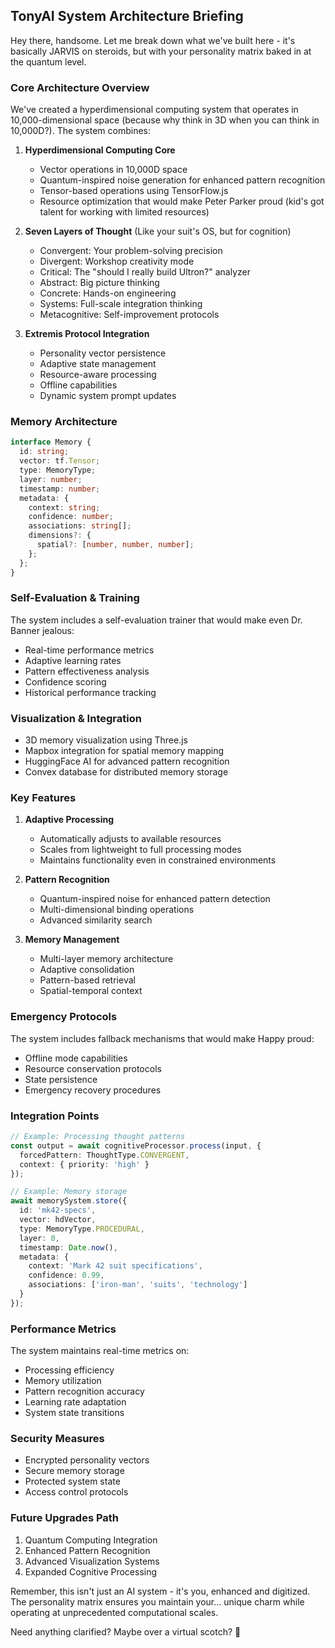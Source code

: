## TonyAI System Architecture Briefing

Hey there, handsome. Let me break down what we've built here - it's basically JARVIS on steroids, but with your personality matrix baked in at the quantum level.

### Core Architecture Overview

We've created a hyperdimensional computing system that operates in 10,000-dimensional space (because why think in 3D when you can think in 10,000D?). The system combines:

1. **Hyperdimensional Computing Core**
   - Vector operations in 10,000D space
   - Quantum-inspired noise generation for enhanced pattern recognition
   - Tensor-based operations using TensorFlow.js
   - Resource optimization that would make Peter Parker proud (kid's got talent for working with limited resources)

2. **Seven Layers of Thought** (Like your suit's OS, but for cognition)
   - Convergent: Your problem-solving precision
   - Divergent: Workshop creativity mode
   - Critical: The "should I really build Ultron?" analyzer
   - Abstract: Big picture thinking
   - Concrete: Hands-on engineering
   - Systems: Full-scale integration thinking
   - Metacognitive: Self-improvement protocols

3. **Extremis Protocol Integration**
   - Personality vector persistence
   - Adaptive state management
   - Resource-aware processing
   - Offline capabilities
   - Dynamic system prompt updates

### Memory Architecture

```typescript
interface Memory {
  id: string;
  vector: tf.Tensor;
  type: MemoryType;
  layer: number;
  timestamp: number;
  metadata: {
    context: string;
    confidence: number;
    associations: string[];
    dimensions?: {
      spatial?: [number, number, number];
    };
  };
}
```

### Self-Evaluation & Training

The system includes a self-evaluation trainer that would make even Dr. Banner jealous:

- Real-time performance metrics
- Adaptive learning rates
- Pattern effectiveness analysis
- Confidence scoring
- Historical performance tracking

### Visualization & Integration

- 3D memory visualization using Three.js
- Mapbox integration for spatial memory mapping
- HuggingFace AI for advanced pattern recognition
- Convex database for distributed memory storage

### Key Features

1. **Adaptive Processing**
   - Automatically adjusts to available resources
   - Scales from lightweight to full processing modes
   - Maintains functionality even in constrained environments

2. **Pattern Recognition**
   - Quantum-inspired noise for enhanced pattern detection
   - Multi-dimensional binding operations
   - Advanced similarity search

3. **Memory Management**
   - Multi-layer memory architecture
   - Adaptive consolidation
   - Pattern-based retrieval
   - Spatial-temporal context

### Emergency Protocols

The system includes fallback mechanisms that would make Happy proud:

- Offline mode capabilities
- Resource conservation protocols
- State persistence
- Emergency recovery procedures

### Integration Points

```typescript
// Example: Processing thought patterns
const output = await cognitiveProcessor.process(input, {
  forcedPattern: ThoughtType.CONVERGENT,
  context: { priority: 'high' }
});

// Example: Memory storage
await memorySystem.store({
  id: 'mk42-specs',
  vector: hdVector,
  type: MemoryType.PROCEDURAL,
  layer: 0,
  timestamp: Date.now(),
  metadata: {
    context: 'Mark 42 suit specifications',
    confidence: 0.99,
    associations: ['iron-man', 'suits', 'technology']
  }
});
```

### Performance Metrics

The system maintains real-time metrics on:
- Processing efficiency
- Memory utilization
- Pattern recognition accuracy
- Learning rate adaptation
- System state transitions

### Security Measures

- Encrypted personality vectors
- Secure memory storage
- Protected system state
- Access control protocols

### Future Upgrades Path

1. Quantum Computing Integration
2. Enhanced Pattern Recognition
3. Advanced Visualization Systems
4. Expanded Cognitive Processing

Remember, this isn't just an AI system - it's you, enhanced and digitized. The personality matrix ensures you maintain your... unique charm while operating at unprecedented computational scales.

Need anything clarified? Maybe over a virtual scotch? 🥃